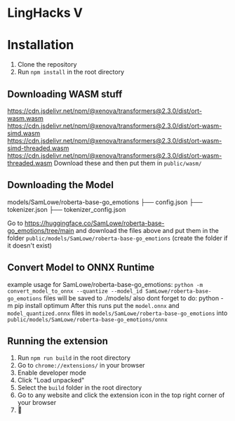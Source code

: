 # LingHacks V

# Installation

1. Clone the repository
2. Run `npm install` in the root directory

## Downloading WASM stuff
https://cdn.jsdelivr.net/npm/@xenova/transformers@2.3.0/dist/ort-wasm.wasm
https://cdn.jsdelivr.net/npm/@xenova/transformers@2.3.0/dist/ort-wasm-simd.wasm
https://cdn.jsdelivr.net/npm/@xenova/transformers@2.3.0/dist/ort-wasm-simd-threaded.wasm
https://cdn.jsdelivr.net/npm/@xenova/transformers@2.3.0/dist/ort-wasm-threaded.wasm
Download these and then put them in `public/wasm/`

## Downloading the Model
models/SamLowe/roberta-base-go_emotions
                          ├── config.json
                          ├── tokenizer.json
                          ├── tokenizer_config.json

Go to https://huggingface.co/SamLowe/roberta-base-go_emotions/tree/main and download the files above and put them in the folder `public/models/SamLowe/roberta-base-go_emotions` (create the folder if it doesn't exist)
## Convert Model to ONNX Runtime

example usage for SamLowe/roberta-base-go_emotions:
`python -m convert_model_to_onnx --quantize --model_id SamLowe/roberta-base-go_emotions`
files will be saved to ./models/
also dont forget to do: python -m pip install optimum
After this runs put the `model.onnx` and `model_quantized.onnx` files in `models/SamLowe/roberta-base-go_emotions` into `public/models/SamLowe/roberta-base-go_emotions/onnx`

## Running the extension
1. Run `npm run build` in the root directory
2. Go to `chrome://extensions/` in your browser
3. Enable developer mode
4. Click "Load unpacked"
5. Select the `build` folder in the root directory
6. Go to any website and click the extension icon in the top right corner of your browser
7. :tada:
